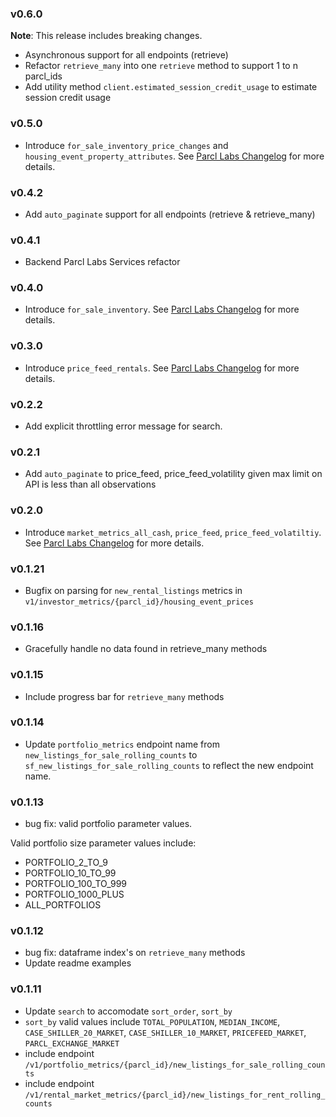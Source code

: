 ### v0.6.0
**Note**: This release includes breaking changes.
- Asynchronous support for all endpoints (retrieve)
- Refactor `retrieve_many` into one `retrieve` method to support 1 to n parcl_ids
- Add utility method `client.estimated_session_credit_usage` to estimate session credit usage

### v0.5.0
- Introduce `for_sale_inventory_price_changes` and `housing_event_property_attributes`. See [Parcl Labs Changelog](https://docs.parcllabs.com/changelog/for-sale-market-metrics-inventory-prices-market-metrics-housing-event-property-attributes) for more details. 

### v0.4.2
- Add `auto_paginate` support for all endpoints (retrieve & retrieve_many)

### v0.4.1
- Backend Parcl Labs Services refactor

### v0.4.0
- Introduce `for_sale_inventory`. See [Parcl Labs Changelog](https://docs.parcllabs.com/changelog/for-sale-market-metrics-for-sale-inventory) for more details.

### v0.3.0
- Introduce `price_feed_rentals`. See [Parcl Labs Changelog](https://docs.parcllabs.com/changelog/price-feed-rental-price-feed) for more details.

### v0.2.2
- Add explicit throttling error message for search.

### v0.2.1
- Add `auto_paginate` to price_feed, price_feed_volatility given max limit on API is less than all observations

### v0.2.0
- Introduce `market_metrics_all_cash`, `price_feed`, `price_feed_volatiltiy`. See [Parcl Labs Changelog](https://docs.parcllabs.com/changelog/market-all-cash-price-feed-price-feed-volatility-endpoints) for more details.

### v0.1.21
- Bugfix on parsing for `new_rental_listings` metrics in `v1/investor_metrics/{parcl_id}/housing_event_prices`

### v0.1.16
- Gracefully handle no data found in retrieve_many methods

### v0.1.15
- Include progress bar for `retrieve_many` methods

### v0.1.14
- Update `portfolio_metrics` endpoint name from `new_listings_for_sale_rolling_counts` to `sf_new_listings_for_sale_rolling_counts` to reflect the new endpoint name.

### v0.1.13
- bug fix: valid portfolio parameter values.

Valid portfolio size parameter values include: 
- PORTFOLIO_2_TO_9
- PORTFOLIO_10_TO_99
- PORTFOLIO_100_TO_999
- PORTFOLIO_1000_PLUS
- ALL_PORTFOLIOS

### v0.1.12
- bug fix: dataframe index's on `retrieve_many` methods
- Update readme examples

### v0.1.11

- Update `search` to accomodate `sort_order`, `sort_by`
- `sort_by` valid values include `TOTAL_POPULATION`, `MEDIAN_INCOME`, `CASE_SHILLER_20_MARKET`, `CASE_SHILLER_10_MARKET`, `PRICEFEED_MARKET`, `PARCL_EXCHANGE_MARKET`
- include endpoint `/v1/portfolio_metrics/{parcl_id}/new_listings_for_sale_rolling_counts`
- include endpoint `/v1/rental_market_metrics/{parcl_id}/new_listings_for_rent_rolling_counts`

